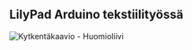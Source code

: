 ## LilyPad Arduino tekstiilityössä

![Kytkentäkaavio - Huomioliivi](kytkentakaavio/kytkenta_bb.jpg "Kytkentäkaavio")
